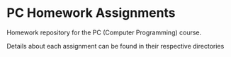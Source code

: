 # PC Homework Assignments
Homework repository for the PC (Computer Programming) course.

Details about each assignment can be found in their respective directories
